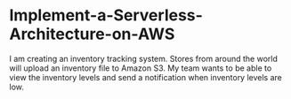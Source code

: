 # Implement-a-Serverless-Architecture-on-AWS
I am creating an inventory tracking system. Stores from around the world will upload an inventory file to Amazon S3. My team wants to be able to view the inventory levels and send a notification when inventory levels are low.
